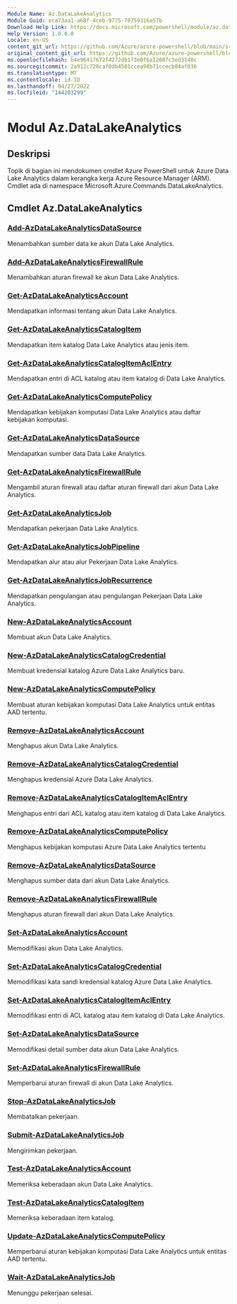```yaml
---
Module Name: Az.DataLakeAnalytics
Module Guid: eca73aa1-a68f-4ceb-9775-70759316a57b
Download Help Link: https://docs.microsoft.com/powershell/module/az.datalakeanalytics
Help Version: 1.0.0.0
Locale: en-US
content_git_url: https://github.com/Azure/azure-powershell/blob/main/src/DataLakeAnalytics/DataLakeAnalytics/help/Az.DataLakeAnalytics.md
original_content_git_url: https://github.com/Azure/azure-powershell/blob/main/src/DataLakeAnalytics/DataLakeAnalytics/help/Az.DataLakeAnalytics.md
ms.openlocfilehash: b4e96417672f4272db173e0f6a12087c3ed3140c
ms.sourcegitcommit: 2a912c720caf0db4501ccea98b71ccecb84af036
ms.translationtype: MT
ms.contentlocale: id-ID
ms.lasthandoff: 04/27/2022
ms.locfileid: "144203299"
---
```

# Modul Az.DataLakeAnalytics
## Deskripsi
Topik di bagian ini mendokumen cmdlet Azure PowerShell untuk Azure Data Lake Analytics dalam kerangka kerja Azure Resource Manager (ARM). Cmdlet ada di namespace Microsoft.Azure.Commands.DataLakeAnalytics.

## Cmdlet Az.DataLakeAnalytics
### [Add-AzDataLakeAnalyticsDataSource](Add-AzDataLakeAnalyticsDataSource.md)
Menambahkan sumber data ke akun Data Lake Analytics.

### [Add-AzDataLakeAnalyticsFirewallRule](Add-AzDataLakeAnalyticsFirewallRule.md)
Menambahkan aturan firewall ke akun Data Lake Analytics.

### [Get-AzDataLakeAnalyticsAccount](Get-AzDataLakeAnalyticsAccount.md)
Mendapatkan informasi tentang akun Data Lake Analytics.

### [Get-AzDataLakeAnalyticsCatalogItem](Get-AzDataLakeAnalyticsCatalogItem.md)
Mendapatkan item katalog Data Lake Analytics atau jenis item.

### [Get-AzDataLakeAnalyticsCatalogItemAclEntry](Get-AzDataLakeAnalyticsCatalogItemAclEntry.md)
Mendapatkan entri di ACL katalog atau item katalog di Data Lake Analytics.

### [Get-AzDataLakeAnalyticsComputePolicy](Get-AzDataLakeAnalyticsComputePolicy.md)
Mendapatkan kebijakan komputasi Data Lake Analytics atau daftar kebijakan komputasi.

### [Get-AzDataLakeAnalyticsDataSource](Get-AzDataLakeAnalyticsDataSource.md)
Mendapatkan sumber data Data Lake Analytics.

### [Get-AzDataLakeAnalyticsFirewallRule](Get-AzDataLakeAnalyticsFirewallRule.md)
Mengambil aturan firewall atau daftar aturan firewall dari akun Data Lake Analytics.

### [Get-AzDataLakeAnalyticsJob](Get-AzDataLakeAnalyticsJob.md)
Mendapatkan pekerjaan Data Lake Analytics.

### [Get-AzDataLakeAnalyticsJobPipeline](Get-AzDataLakeAnalyticsJobPipeline.md)
Mendapatkan alur atau alur Pekerjaan Data Lake Analytics.

### [Get-AzDataLakeAnalyticsJobRecurrence](Get-AzDataLakeAnalyticsJobRecurrence.md)
Mendapatkan pengulangan atau pengulangan Pekerjaan Data Lake Analytics.

### [New-AzDataLakeAnalyticsAccount](New-AzDataLakeAnalyticsAccount.md)
Membuat akun Data Lake Analytics.

### [New-AzDataLakeAnalyticsCatalogCredential](New-AzDataLakeAnalyticsCatalogCredential.md)
Membuat kredensial katalog Azure Data Lake Analytics baru.

### [New-AzDataLakeAnalyticsComputePolicy](New-AzDataLakeAnalyticsComputePolicy.md)
Membuat aturan kebijakan komputasi Data Lake Analytics untuk entitas AAD tertentu.

### [Remove-AzDataLakeAnalyticsAccount](Remove-AzDataLakeAnalyticsAccount.md)
Menghapus akun Data Lake Analytics.

### [Remove-AzDataLakeAnalyticsCatalogCredential](Remove-AzDataLakeAnalyticsCatalogCredential.md)
Menghapus kredensial Azure Data Lake Analytics.

### [Remove-AzDataLakeAnalyticsCatalogItemAclEntry](Remove-AzDataLakeAnalyticsCatalogItemAclEntry.md)
Menghapus entri dari ACL katalog atau item katalog di Data Lake Analytics.

### [Remove-AzDataLakeAnalyticsComputePolicy](Remove-AzDataLakeAnalyticsComputePolicy.md)
Menghapus kebijakan komputasi Azure Data Lake Analytics tertentu

### [Remove-AzDataLakeAnalyticsDataSource](Remove-AzDataLakeAnalyticsDataSource.md)
Menghapus sumber data dari akun Data Lake Analytics.

### [Remove-AzDataLakeAnalyticsFirewallRule](Remove-AzDataLakeAnalyticsFirewallRule.md)
Menghapus aturan firewall dari akun Data Lake Analytics.

### [Set-AzDataLakeAnalyticsAccount](Set-AzDataLakeAnalyticsAccount.md)
Memodifikasi akun Data Lake Analytics.

### [Set-AzDataLakeAnalyticsCatalogCredential](Set-AzDataLakeAnalyticsCatalogCredential.md)
Memodifikasi kata sandi kredensial katalog Azure Data Lake Analytics.

### [Set-AzDataLakeAnalyticsCatalogItemAclEntry](Set-AzDataLakeAnalyticsCatalogItemAclEntry.md)
Memodifikasi entri di ACL katalog atau item katalog di Data Lake Analytics.

### [Set-AzDataLakeAnalyticsDataSource](Set-AzDataLakeAnalyticsDataSource.md)
Memodifikasi detail sumber data akun Data Lake Analytics.

### [Set-AzDataLakeAnalyticsFirewallRule](Set-AzDataLakeAnalyticsFirewallRule.md)
Memperbarui aturan firewall di akun Data Lake Analytics.

### [Stop-AzDataLakeAnalyticsJob](Stop-AzDataLakeAnalyticsJob.md)
Membatalkan pekerjaan.

### [Submit-AzDataLakeAnalyticsJob](Submit-AzDataLakeAnalyticsJob.md)
Mengirimkan pekerjaan.

### [Test-AzDataLakeAnalyticsAccount](Test-AzDataLakeAnalyticsAccount.md)
Memeriksa keberadaan akun Data Lake Analytics.

### [Test-AzDataLakeAnalyticsCatalogItem](Test-AzDataLakeAnalyticsCatalogItem.md)
Memeriksa keberadaan item katalog.

### [Update-AzDataLakeAnalyticsComputePolicy](Update-AzDataLakeAnalyticsComputePolicy.md)
Memperbarui aturan kebijakan komputasi Data Lake Analytics untuk entitas AAD tertentu.

### [Wait-AzDataLakeAnalyticsJob](Wait-AzDataLakeAnalyticsJob.md)
Menunggu pekerjaan selesai.

